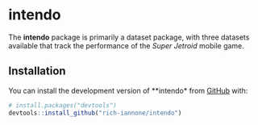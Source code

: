 
<!-- README.md is generated from README.Rmd. Please edit that file -->

# intendo

<!-- badges: start -->

<!-- badges: end -->

The **intendo** package is primarily a dataset package, with three
datasets available that track the performance of the *Super Jetroid*
mobile game.

## Installation

You can install the development version of \*\*intendo\* from
[GitHub](https://github.com/) with:

``` r
# install.packages("devtools")
devtools::install_github("rich-iannone/intendo")
```
